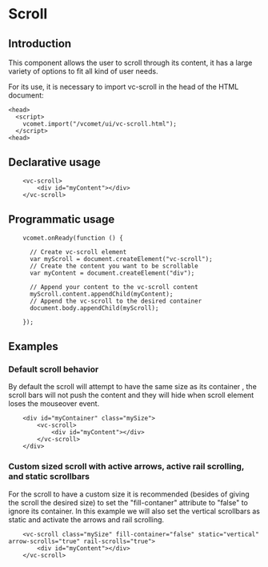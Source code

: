# Scroll

## Introduction
This component allows the user to scroll through its content, it has a large variety of options to fit all kind of user needs.

For its use, it is necessary to import vc-scroll in the head of the HTML document:
``` [html]
<head>
  <script>
    vcomet.import("/vcomet/ui/vc-scroll.html");
  </script>
<head>
```

## Declarative usage

``` [html]
    <vc-scroll>
        <div id="myContent"></div>
    </vc-scroll>
```

## Programmatic usage

``` [javascript]
    vcomet.onReady(function () {

      // Create vc-scroll element
      var myScroll = document.createElement("vc-scroll");
      // Create the content you want to be scrollable
      var myContent = document.createElement("div");

      // Append your content to the vc-scroll content
      myScroll.content.appendChild(myContent);
      // Append the vc-scroll to the desired container
      document.body.appendChild(myScroll);

    });
```

## Examples

### Default scroll behavior

By default the scroll will attempt to have the same size as its container , the scroll bars will not push the content and they will hide when scroll element loses the mouseover event.

``` [html]
    <div id="myContainer" class="mySize"> 
        <vc-scroll>
            <div id="myContent"></div>
        </vc-scroll>
    </div>
```

### Custom sized scroll with active arrows, active rail scrolling, and static scrollbars

For the scroll to have a custom size it is recommended (besides of giving the scroll the desired size) to set the "fill-contaner" attribute to "false" to ignore its container. In this example we will also set the vertical scrollbars as static and activate the arrows and rail scrolling.

``` [html]
    <vc-scroll class="mySize" fill-container="false" static="vertical" arrow-scrolls="true" rail-scrolls="true">
        <div id="myContent"></div>
    </vc-scroll>
```